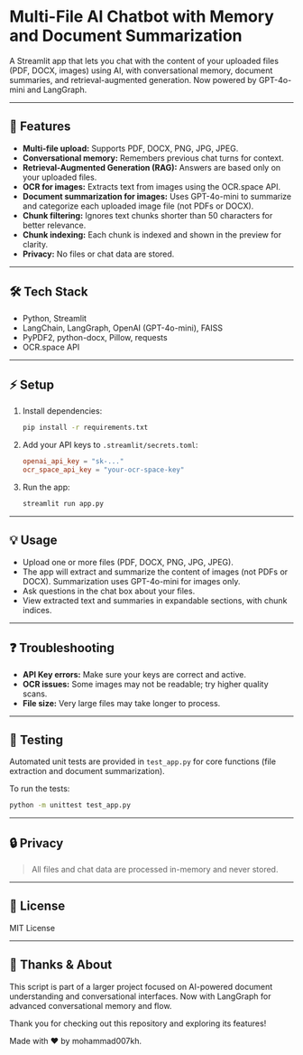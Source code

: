 
# Multi-File AI Chatbot with Memory and Document Summarization

A Streamlit app that lets you chat with the content of your uploaded files (PDF, DOCX, images) using AI, with conversational memory, document summaries, and retrieval-augmented generation. Now powered by GPT-4o-mini and LangGraph.

---

## 🚀 Features

- **Multi-file upload:** Supports PDF, DOCX, PNG, JPG, JPEG.
- **Conversational memory:** Remembers previous chat turns for context.
- **Retrieval-Augmented Generation (RAG):** Answers are based only on your uploaded files.
- **OCR for images:** Extracts text from images using the OCR.space API.
- **Document summarization for images:** Uses GPT-4o-mini to summarize and categorize each uploaded image file (not PDFs or DOCX).
- **Chunk filtering:** Ignores text chunks shorter than 50 characters for better relevance.
- **Chunk indexing:** Each chunk is indexed and shown in the preview for clarity.
- **Privacy:** No files or chat data are stored.

---


## 🛠️ Tech Stack

- Python, Streamlit
- LangChain, LangGraph, OpenAI (GPT-4o-mini), FAISS
- PyPDF2, python-docx, Pillow, requests
- OCR.space API

---

## ⚡ Setup

1. Install dependencies:
   ```bash
   pip install -r requirements.txt
   ```

2. Add your API keys to `.streamlit/secrets.toml`:
   ```toml
   openai_api_key = "sk-..."
   ocr_space_api_key = "your-ocr-space-key"
   ```

3. Run the app:
   ```bash
   streamlit run app.py
   ```

---

## 💡 Usage

- Upload one or more files (PDF, DOCX, PNG, JPG, JPEG).
- The app will extract and summarize the content of images (not PDFs or DOCX). Summarization uses GPT-4o-mini for images only.
- Ask questions in the chat box about your files.
- View extracted text and summaries in expandable sections, with chunk indices.

---


## ❓ Troubleshooting

- **API Key errors:** Make sure your keys are correct and active.
- **OCR issues:** Some images may not be readable; try higher quality scans.
- **File size:** Very large files may take longer to process.

---


## 🧪 Testing

Automated unit tests are provided in `test_app.py` for core functions (file extraction and document summarization).

To run the tests:
```bash
python -m unittest test_app.py
```

---

## 🔒 Privacy

> All files and chat data are processed in-memory and never stored.

---

## 📄 License

MIT License

---


## 🙏 Thanks & About

This script is part of a larger project focused on AI-powered document understanding and conversational interfaces. Now with LangGraph for advanced conversational memory and flow.

Thank you for checking out this repository and exploring its features!

Made with ❤️ by mohammad007kh.

